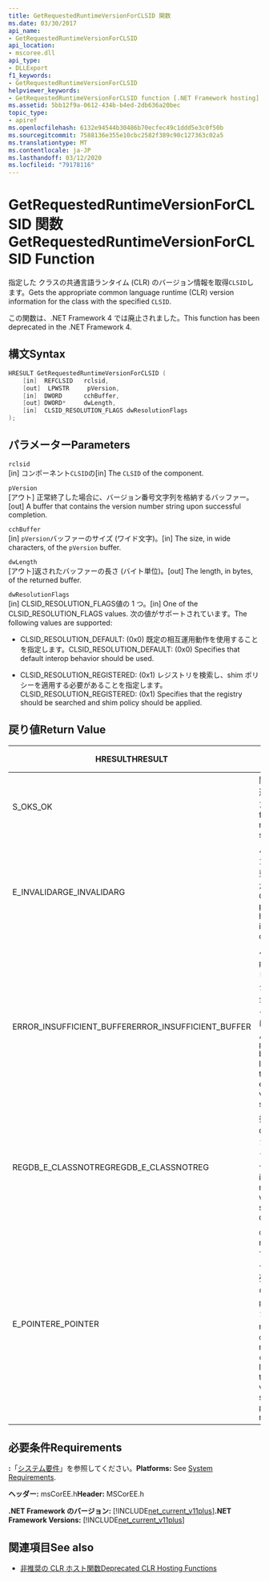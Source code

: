 ```yaml
---
title: GetRequestedRuntimeVersionForCLSID 関数
ms.date: 03/30/2017
api_name:
- GetRequestedRuntimeVersionForCLSID
api_location:
- mscoree.dll
api_type:
- DLLExport
f1_keywords:
- GetRequestedRuntimeVersionForCLSID
helpviewer_keywords:
- GetRequestedRuntimeVersionForCLSID function [.NET Framework hosting]
ms.assetid: 5bb12f9a-0612-434b-b4ed-2db636a20bec
topic_type:
- apiref
ms.openlocfilehash: 6132e94544b30486b70ecfec49c1ddd5e3c0f50b
ms.sourcegitcommit: 7588136e355e10cbc2582f389c90c127363c02a5
ms.translationtype: MT
ms.contentlocale: ja-JP
ms.lasthandoff: 03/12/2020
ms.locfileid: "79178116"
---
```

# <a name="getrequestedruntimeversionforclsid-function"></a><span data-ttu-id="be85e-102">GetRequestedRuntimeVersionForCLSID 関数</span><span class="sxs-lookup"><span data-stu-id="be85e-102">GetRequestedRuntimeVersionForCLSID Function</span></span>
<span data-ttu-id="be85e-103">指定した クラスの共通言語ランタイム (CLR) のバージョン情報を取得`CLSID`します。</span><span class="sxs-lookup"><span data-stu-id="be85e-103">Gets the appropriate common language runtime (CLR) version information for the class with the specified `CLSID`.</span></span>  
  
 <span data-ttu-id="be85e-104">この関数は、.NET Framework 4 では廃止されました。</span><span class="sxs-lookup"><span data-stu-id="be85e-104">This function has been deprecated in the .NET Framework 4.</span></span>  
  
## <a name="syntax"></a><span data-ttu-id="be85e-105">構文</span><span class="sxs-lookup"><span data-stu-id="be85e-105">Syntax</span></span>  
  
```cpp  
HRESULT GetRequestedRuntimeVersionForCLSID (  
    [in]  REFCLSID   rclsid,
    [out]  LPWSTR     pVersion,
    [in]  DWORD      cchBuffer,
    [out] DWORD*     dwLength,
    [in]  CLSID_RESOLUTION_FLAGS dwResolutionFlags  
);  
```  
  
## <a name="parameters"></a><span data-ttu-id="be85e-106">パラメーター</span><span class="sxs-lookup"><span data-stu-id="be85e-106">Parameters</span></span>  
 `rclsid`  
 <span data-ttu-id="be85e-107">[in] コンポーネント`CLSID`の</span><span class="sxs-lookup"><span data-stu-id="be85e-107">[in]  The `CLSID` of the component.</span></span>  
  
 `pVersion`  
 <span data-ttu-id="be85e-108">[アウト] 正常終了した場合に、バージョン番号文字列を格納するバッファー。</span><span class="sxs-lookup"><span data-stu-id="be85e-108">[out]  A buffer that contains the version number string upon successful completion.</span></span>  
  
 `cchBuffer`  
 <span data-ttu-id="be85e-109">[in] `pVersion`バッファーのサイズ (ワイド文字)。</span><span class="sxs-lookup"><span data-stu-id="be85e-109">[in]  The size, in wide characters, of the `pVersion` buffer.</span></span>  
  
 `dwLength`  
 <span data-ttu-id="be85e-110">[アウト]返されたバッファーの長さ (バイト単位)。</span><span class="sxs-lookup"><span data-stu-id="be85e-110">[out] The length, in bytes, of the returned buffer.</span></span>  
  
 `dwResolutionFlags`  
 <span data-ttu-id="be85e-111">[in] CLSID_RESOLUTION_FLAGS値の 1 つ。</span><span class="sxs-lookup"><span data-stu-id="be85e-111">[in]  One of the CLSID_RESOLUTION_FLAGS values.</span></span> <span data-ttu-id="be85e-112">次の値がサポートされています。</span><span class="sxs-lookup"><span data-stu-id="be85e-112">The following values are supported:</span></span>  
  
- <span data-ttu-id="be85e-113">CLSID_RESOLUTION_DEFAULT: (0x0) 既定の相互運用動作を使用することを指定します。</span><span class="sxs-lookup"><span data-stu-id="be85e-113">CLSID_RESOLUTION_DEFAULT: (0x0) Specifies that default interop behavior should be used.</span></span>  
  
- <span data-ttu-id="be85e-114">CLSID_RESOLUTION_REGISTERED: (0x1) レジストリを検索し、shim ポリシーを適用する必要があることを指定します。</span><span class="sxs-lookup"><span data-stu-id="be85e-114">CLSID_RESOLUTION_REGISTERED: (0x1) Specifies that the registry should be searched and shim policy should be applied.</span></span>  
  
## <a name="return-value"></a><span data-ttu-id="be85e-115">戻り値</span><span class="sxs-lookup"><span data-stu-id="be85e-115">Return Value</span></span>  
  
|<span data-ttu-id="be85e-116">HRESULT</span><span class="sxs-lookup"><span data-stu-id="be85e-116">HRESULT</span></span>|<span data-ttu-id="be85e-117">説明</span><span class="sxs-lookup"><span data-stu-id="be85e-117">Description</span></span>|  
|-------------|-----------------|  
|<span data-ttu-id="be85e-118">S_OK</span><span class="sxs-lookup"><span data-stu-id="be85e-118">S_OK</span></span>|<span data-ttu-id="be85e-119">関数が正常に返されました。</span><span class="sxs-lookup"><span data-stu-id="be85e-119">The function returned successfully.</span></span>|  
|<span data-ttu-id="be85e-120">E_INVALIDARG</span><span class="sxs-lookup"><span data-stu-id="be85e-120">E_INVALIDARG</span></span>|<span data-ttu-id="be85e-121">パラメータの 1 つに無効な型または形式があります。</span><span class="sxs-lookup"><span data-stu-id="be85e-121">One of the parameters has an invalid type or format.</span></span>|  
|<span data-ttu-id="be85e-122">ERROR_INSUFFICIENT_BUFFER</span><span class="sxs-lookup"><span data-stu-id="be85e-122">ERROR_INSUFFICIENT_BUFFER</span></span>|<span data-ttu-id="be85e-123">バッファー`pVersion`の大きさが、バージョン文字列全体を保持するのに十分ではありません。</span><span class="sxs-lookup"><span data-stu-id="be85e-123">The `pVersion` buffer is not large enough to hold the entire version string.</span></span>|  
|<span data-ttu-id="be85e-124">REGDB_E_CLASSNOTREG</span><span class="sxs-lookup"><span data-stu-id="be85e-124">REGDB_E_CLASSNOTREG</span></span>|<span data-ttu-id="be85e-125">指定された`CLSID`に登録されているクラスがありません。</span><span class="sxs-lookup"><span data-stu-id="be85e-125">There is no class registered with the specified `CLSID`.</span></span>|  
|<span data-ttu-id="be85e-126">E_POINTER</span><span class="sxs-lookup"><span data-stu-id="be85e-126">E_POINTER</span></span>|<span data-ttu-id="be85e-127">`dwLength`は null`cchBuffer`であるか、バージョン文字列を保持するのに十分な`pVersion`大きさですが、null です。</span><span class="sxs-lookup"><span data-stu-id="be85e-127">`dwLength` is null, or `cchBuffer` is large enough to hold the version string, but `pVersion` is null.</span></span>|  
  
## <a name="requirements"></a><span data-ttu-id="be85e-128">必要条件</span><span class="sxs-lookup"><span data-stu-id="be85e-128">Requirements</span></span>  
 <span data-ttu-id="be85e-129">**:**「[システム要件](../../../../docs/framework/get-started/system-requirements.md)」を参照してください。</span><span class="sxs-lookup"><span data-stu-id="be85e-129">**Platforms:** See [System Requirements](../../../../docs/framework/get-started/system-requirements.md).</span></span>  
  
 <span data-ttu-id="be85e-130">**ヘッダー:** msCorEE.h</span><span class="sxs-lookup"><span data-stu-id="be85e-130">**Header:** MSCorEE.h</span></span>  
  
 <span data-ttu-id="be85e-131">**.NET Framework のバージョン:** [!INCLUDE[net_current_v11plus](../../../../includes/net-current-v11plus-md.md)]</span><span class="sxs-lookup"><span data-stu-id="be85e-131">**.NET Framework Versions:** [!INCLUDE[net_current_v11plus](../../../../includes/net-current-v11plus-md.md)]</span></span>  
  
## <a name="see-also"></a><span data-ttu-id="be85e-132">関連項目</span><span class="sxs-lookup"><span data-stu-id="be85e-132">See also</span></span>

- [<span data-ttu-id="be85e-133">非推奨の CLR ホスト関数</span><span class="sxs-lookup"><span data-stu-id="be85e-133">Deprecated CLR Hosting Functions</span></span>](../../../../docs/framework/unmanaged-api/hosting/deprecated-clr-hosting-functions.md)

